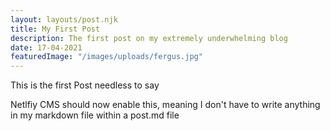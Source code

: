 ```yaml
---
layout: layouts/post.njk
title: My First Post
description: The first post on my extremely underwhelming blog
date: 17-04-2021
featuredImage: "/images/uploads/fergus.jpg"
---
```


This is the first Post needless to say

Netlfiy CMS should now enable this, meaning I don't have to write anything in my markdown file within a post.md file
